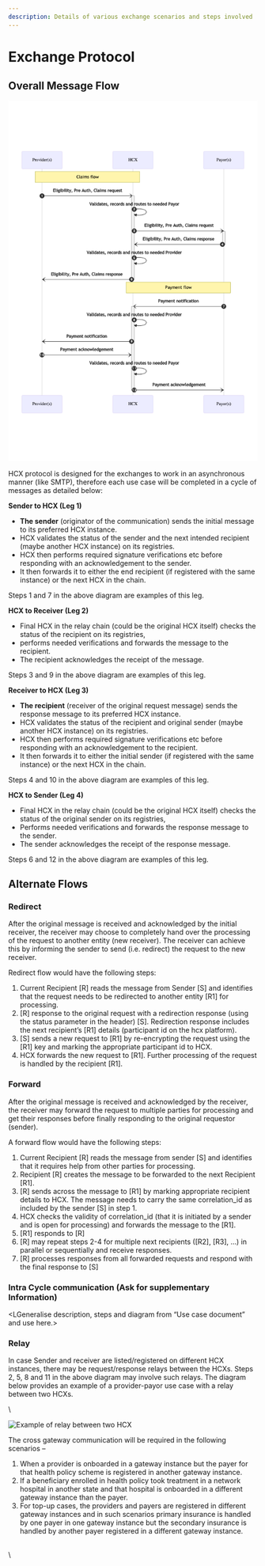 ```yaml
---
description: Details of various exchange scenarios and steps involved
---
```


# Exchange Protocol

## **Overall Message Flow**

![](<../../../.gitbook/assets/0 (1).png>)

HCX protocol is designed for the exchanges to work in an asynchronous manner (like SMTP), therefore each use case will be completed in a cycle of messages as detailed below:

**Sender to HCX (Leg 1)**

* **The sender** (originator of the communication) sends the initial message to its preferred HCX instance.
* HCX validates the status of the sender and the next intended recipient (maybe another HCX instance) on its registries.
* HCX then performs required signature verifications etc before responding with an acknowledgement to the sender.
* It then forwards it to either the end recipient (if registered with the same instance) or the next HCX in the chain.

Steps 1 and 7 in the above diagram are examples of this leg.

**HCX to Receiver (Leg 2)**

* Final HCX in the relay chain (could be the original HCX itself) checks the status of the recipient on its registries,
* performs needed verifications and forwards the message to the recipient.
* The recipient acknowledges the receipt of the message.

Steps 3 and 9 in the above diagram are examples of this leg.

**Receiver to HCX (Leg 3)**

* **The recipient** (receiver of the original request message) sends the response message to its preferred HCX instance.
* HCX validates the status of the recipient and original sender (maybe another HCX instance) on its registries.
* HCX then performs required signature verifications etc before responding with an acknowledgement to the recipient.
* It then forwards it to either the initial sender (if registered with the same instance) or the next HCX in the chain.

Steps 4 and 10 in the above diagram are examples of this leg.

**HCX to Sender (Leg 4)**

* Final HCX in the relay chain (could be the original HCX itself) checks the status of the original sender on its registries,
* Performs needed verifications and forwards the response message to the sender.
* The sender acknowledges the receipt of the response message.

Steps 6 and 12 in the above diagram are examples of this leg.

## Alternate Flows

### Redirect&#x20;

After the original message is received and acknowledged by the initial receiver, the receiver may choose to completely hand over the processing of the request to another entity (new receiver). The receiver can achieve this by informing the sender to send (i.e. redirect) the request to the new receiver.

Redirect flow would have the following steps:&#x20;

1. Current Recipient \[R] reads the message from Sender \[S] and identifies that the request needs to be redirected to another entity \[R1] for processing.&#x20;
2. \[R] response to the original request with a redirection response (using the status parameter in the header) \[S]. Redirection response includes the next recipient’s \[R1] details (participant id on the hcx platform).&#x20;
3. \[S] sends a new request to \[R1] by re-encrypting the request using the \[R1] key and marking the appropriate participant id to HCX.&#x20;
4. HCX forwards the new request to \[R1]. Further processing of the request is handled by the recipient \[R1].

### Forward&#x20;

After the original message is received and acknowledged by the receiver, the receiver may forward the request to multiple parties for processing and get their responses before finally responding to the original requestor (sender).

A forward flow would have the following steps:&#x20;

1. Current Recipient \[R] reads the message from sender \[S] and identifies that it requires help from other parties for processing.&#x20;
2. Recipient \[R] creates the message to be forwarded to the next Recipient \[R1].&#x20;
3. \[R] sends across the message to \[R1] by marking appropriate recipient details to HCX. The message needs to carry the same correlation\_id as included by the sender \[S] in step 1.
4. HCX checks the validity of correlation\_id (that it is initiated by a sender and is open for processing) and forwards the message to the \[R1].&#x20;
5. \[R1] responds to \[R]&#x20;
6. \[R] may repeat steps 2-4 for multiple next recipients (\[R2], \[R3], …) in parallel or sequentially and receive responses.&#x20;
7. \[R] processes responses from all forwarded requests and respond with the final response to \[S]

### Intra Cycle communication (Ask for supplementary Information)&#x20;

\<LGeneralise description, steps and diagram from “Use case document” and use here.>

### Relay



&#x20;In case Sender and receiver are listed/registered on different HCX instances, there may be request/response relays between the HCXs. Steps 2, 5, 8 and 11 in the above diagram may involve such relays. The diagram below provides an example of a provider-payor use case with a relay between two HCXs.

\


![Example of relay between two HCX](https://docs.swasth.app/\~/files/v0/b/gitbook-x-prod.appspot.com/o/spaces%2F-MitSEyU3xYjwWrLQ5\_1%2Fuploads%2Fgit-blob-c85399ad4959f8ef82504a8df6ad15990b9d7d16%2F1.png?alt=media)

The cross gateway communication will be required in the following scenarios –

1. When a provider is onboarded in a gateway instance but the payer for that health policy scheme is registered in another gateway instance.
2. If a beneficiary enrolled in health policy took treatment in a network hospital in another state and that hospital is onboarded in a different gateway instance than the payer.
3. For top-up cases, the providers and payers are registered in different gateway instances and in such scenarios primary insurance is handled by one payer in one gateway instance but the secondary insurance is handled by another payer registered in a different gateway instance.

\
\
